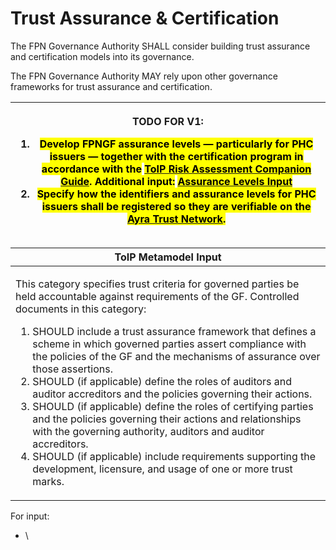 # Trust Assurance & Certification

The FPN Governance Authority SHALL consider building trust assurance and certification models into its governance.&#x20;

The FPN Governance Authority MAY rely upon other governance frameworks for trust assurance and certification.



| <p>TODO FOR V1:</p><ol><li><mark style="background-color:yellow;">Develop FPNGF assurance levels — particularly for PHC issuers — together with the certification program in accordance with the</mark> <a href="https://trustoverip.org/wp-content/uploads/ToIP-Risk-Assessment-Companion-Guide-V1.0-2021-08-24.pdf"><mark style="background-color:yellow;">ToIP Risk Assessment Companion Guide</mark></a><mark style="background-color:yellow;">. Additional input:</mark> <a href="https://fpngf.ayra.forum/the-work-ahead/future-considerations/assurance-levels"><mark style="background-color:yellow;">Assurance Levels Input</mark></a></li><li><mark style="background-color:yellow;">Specify how the identifiers and assurance levels for PHC issuers shall be registered so they are verifiable on the</mark> <a href="https://ayra.forum/"><mark style="background-color:yellow;">Ayra Trust Network</mark></a><mark style="background-color:yellow;">.</mark></li></ol> |
| ------------------------------------------------------------------------------------------------------------------------------------------------------------------------------------------------------------------------------------------------------------------------------------------------------------------------------------------------------------------------------------------------------------------------------------------------------------------------------------------------------------------------------------------------------------------------------------------------------------------------------------------------------------------------------------------------------------------------------------------------------------------------------------------------------------------------------------------------------------------------------------------------------------------------------------------------------------------------------------ |

| ToIP Metamodel Input                                                                                                                                                                                                                                                                                                                                                                                                                                                                                                                                                                                                                                                                                                                                                                                                                                  |
| ----------------------------------------------------------------------------------------------------------------------------------------------------------------------------------------------------------------------------------------------------------------------------------------------------------------------------------------------------------------------------------------------------------------------------------------------------------------------------------------------------------------------------------------------------------------------------------------------------------------------------------------------------------------------------------------------------------------------------------------------------------------------------------------------------------------------------------------------------- |
| <p>This category specifies trust criteria for governed parties be held accountable against requirements of the GF. Controlled documents in this category:</p><p></p><ol><li>SHOULD include a trust assurance framework that defines a scheme in which governed parties assert compliance with the policies of the GF and the mechanisms of assurance over those assertions.</li><li>SHOULD (if applicable) define the roles of auditors and auditor accreditors and the policies governing their actions.</li><li>SHOULD (if applicable) define the roles of certifying parties and the policies governing their actions and relationships with the governing authority, auditors and auditor accreditors.</li><li>SHOULD (if applicable) include requirements supporting the development, licensure, and usage of one or more trust marks.</li></ol> |

For input:

* \
